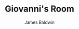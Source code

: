 ---
yearRead: 2024
title: Giovanni's Room
author: James Baldwin
yearPublished: 1956
genre: ["classics", "lgbt", "romance"]
edition: ebook
dateStarted: 2024-02-01
status: TBR
cover: "/logs/books/covers/giovannis-room.jpg"
bookBug: true
---